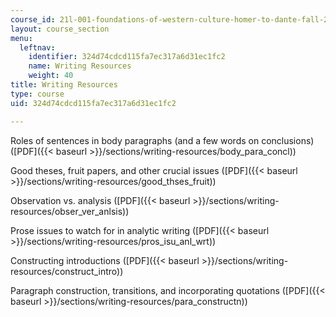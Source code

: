 ```yaml
---
course_id: 21l-001-foundations-of-western-culture-homer-to-dante-fall-2008
layout: course_section
menu:
  leftnav:
    identifier: 324d74cdcd115fa7ec317a6d31ec1fc2
    name: Writing Resources
    weight: 40
title: Writing Resources
type: course
uid: 324d74cdcd115fa7ec317a6d31ec1fc2

---
```


Roles of sentences in body paragraphs (and a few words on conclusions) ([PDF]({{< baseurl >}}/sections/writing-resources/body_para_concl))

Good theses, fruit papers, and other crucial issues ([PDF]({{< baseurl >}}/sections/writing-resources/good_thses_fruit))

Observation vs. analysis ([PDF]({{< baseurl >}}/sections/writing-resources/obser_ver_anlsis))

Prose issues to watch for in analytic writing ([PDF]({{< baseurl >}}/sections/writing-resources/pros_isu_anl_wrt))

Constructing introductions ([PDF]({{< baseurl >}}/sections/writing-resources/construct_intro))

Paragraph construction, transitions, and incorporating quotations ([PDF]({{< baseurl >}}/sections/writing-resources/para_constructn))